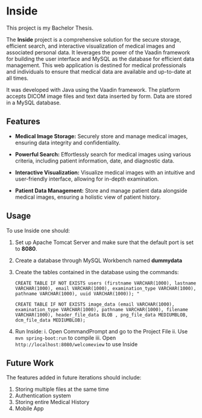 # Inside

This project is my Bachelor Thesis.

The **Inside** project is a comprehensive solution for the secure storage, efficient search, and interactive visualization of medical images and associated personal data. It leverages the power of the Vaadin framework for building the user interface and MySQL as the database for efficient data management. This 
web application is destined for medical professionals and individuals to ensure that medical data are available and up-to-date at all times.
 
It was developed with Java using the Vaadin framework. The platform accepts DICOM image files and text data inserted by form. Data are stored in a MySQL database.

## Features
-   **Medical Image Storage:** Securely store and manage medical images, ensuring data integrity and confidentiality.
    
-   **Powerful Search:** Effortlessly search for medical images using various criteria, including patient information, date, and diagnostic data.
    
-   **Interactive Visualization:** Visualize medical images with an intuitive and user-friendly interface, allowing for in-depth examination.
    
-   **Patient Data Management:** Store and manage patient data alongside medical images, ensuring a holistic view of patient history.  

## Usage

To use Inside one should:

 1. Set up Apache Tomcat Server and make sure that the default port is set to **8080**.
 2. Create a database through MySQL Workbench named **dummydata**
 3. Create the tables contained in the database using the commands:	

    `CREATE TABLE IF NOT EXISTS users (firstname VARCHAR(1000), lastname VARCHAR(1000), email VARCHAR(1000), examination_type VARCHAR(1000), pathname VARCHAR(1000), uuid VARCHAR(1000)); "`
    
    `CREATE TABLE IF NOT EXISTS image_data (email VARCHAR(1000), examination_type VARCHAR(1000), pathname VARCHAR(1000), filename VARCHAR(1000), header_file_data BLOB , png_file_data MEDIUMBLOB, dcm_file_data MEDIUMBLOB);`

 5. Run Inside:
		 i.  Open CommandPrompt and go to the Project File
		 ii. Use `mvn spring-boot:run` to compile 
		 iii. Open `http://localhost:8080/welcomeview` to use  Inside

## Future Work
The features added in future iterations should include:

 1. Storing multiple files at the same time
 2. Authentication system
 3. Storing entire Medical History
 4. Mobile App
